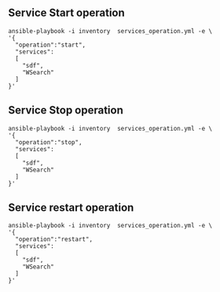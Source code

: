 ## Service Start operation
```shell
ansible-playbook -i inventory  services_operation.yml -e \
'{
  "operation":"start",
  "services": 
  [
    "sdf",
    "WSearch"
  ]
}'
```

## Service Stop operation
```shell
ansible-playbook -i inventory  services_operation.yml -e \
'{
  "operation":"stop",
  "services": 
  [
    "sdf",
    "WSearch"
  ]
}'
```

## Service restart operation
```shell
ansible-playbook -i inventory  services_operation.yml -e \
'{
  "operation":"restart",
  "services": 
  [
    "sdf",
    "WSearch"
  ]
}'
```